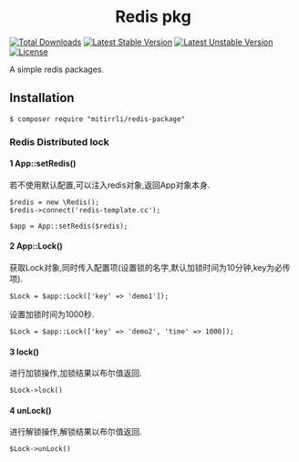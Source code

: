 <h1 align="center"> Redis pkg </h1>

[![Total Downloads](https://poser.pugx.org/mitirrli/redis-package/downloads)](https://packagist.org/packages/mitirrli/redis-package)
[![Latest Stable Version](https://poser.pugx.org/mitirrli/redis-package/v/stable)](https://packagist.org/packages/mitirrli/redis-package)
[![Latest Unstable Version](https://poser.pugx.org/mitirrli/redis-package/v/unstable)](https://packagist.org/packages/mitirrli/redis-package)
<a href="https://packagist.org/packages/mitirrli/redis-package"><img src="https://poser.pugx.org/mitirrli/redis-package/license" alt="License"></a>

A simple redis packages.

## Installation
```shell
$ composer require "mitirrli/redis-package"
```

### Redis Distributed lock

#### 1 App::setRedis()
若不使用默认配置,可以注入redis对象,返回App对象本身.

```
$redis = new \Redis();
$redis->connect('redis-template.cc');

$app = App::setRedis($redis);
```

#### 2 App::Lock()
获取Lock对象,同时传入配置项(设置锁的名字,默认加锁时间为10分钟,key为必传项).
```
$Lock = $app::Lock(['key' => 'demo1']);
```
设置加锁时间为1000秒.
```
$Lock = $app::Lock(['key' => 'demo2', 'time' => 1000]);
```

#### 3 lock()
进行加锁操作,加锁结果以布尔值返回.
```
$Lock->lock()
```

#### 4 unLock()
进行解锁操作,解锁结果以布尔值返回.
```
$Lock->unLock()
```